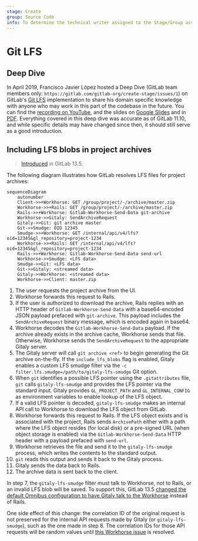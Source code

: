 ```yaml
---
stage: Create
group: Source Code
info: To determine the technical writer assigned to the Stage/Group associated with this page, see https://about.gitlab.com/handbook/engineering/ux/technical-writing/#assignments
---
```


# Git LFS

## Deep Dive

In April 2019, Francisco Javier López hosted a Deep Dive (GitLab team members only: `https://gitlab.com/gitlab-org/create-stage/issues/1`)
on GitLab's [Git LFS](../topics/git/lfs/index.md) implementation to share his domain
specific knowledge with anyone who may work in this part of the codebase in the future.
You can find the [recording on YouTube](https://www.youtube.com/watch?v=Yyxwcksr0Qc),
and the slides on [Google Slides](https://docs.google.com/presentation/d/1E-aw6-z0rYd0346YhIWE7E9A65zISL9iIMAOq2zaw9E/edit)
and in [PDF](https://gitlab.com/gitlab-org/create-stage/uploads/07a89257a140db067bdfb484aecd35e1/Git_LFS_Deep_Dive__Create_.pdf).
Everything covered in this deep dive was accurate as of GitLab 11.10, and while specific
details may have changed since then, it should still serve as a good introduction.

## Including LFS blobs in project archives

> [Introduced](https://gitlab.com/gitlab-org/gitlab/-/issues/15079) in GitLab 13.5.

The following diagram illustrates how GitLab resolves LFS files for project archives:

```mermaid
sequenceDiagram
    autonumber
    Client->>+Workhorse: GET /group/project/-/archive/master.zip
    Workhorse->>+Rails: GET /group/project/-/archive/master.zip
    Rails->>+Workhorse: Gitlab-Workhorse-Send-Data git-archive
    Workhorse->>Gitaly: SendArchiveRequest
    Gitaly->>Git: git archive master
    Git->>Smudge: OID 12345
    Smudge->>+Workhorse: GET /internal/api/v4/lfs?oid=12345&gl_repository=project-1234
    Workhorse->>+Rails: GET /internal/api/v4/lfs?oid=12345&gl_repository=project-1234
    Rails->>+Workhorse: Gitlab-Workhorse-Send-Data send-url
    Workhorse->>Smudge: <LFS data>
    Smudge->>Git: <LFS data>
    Git->>Gitaly: <streamed data>
    Gitaly->>Workhorse: <streamed data>
    Workhorse->>Client: master.zip
```

1. The user requests the project archive from the UI.
1. Workhorse forwards this request to Rails.
1. If the user is authorized to download the archive, Rails replies with
an HTTP header of `Gitlab-Workhorse-Send-Data` with a base64-encoded
JSON payload prefaced with `git-archive`. This payload includes the
`SendArchiveRequest` binary message, which is encoded again in base64.
1. Workhorse decodes the `Gitlab-Workhorse-Send-Data` payload. If the
archive already exists in the archive cache, Workhorse sends that
file. Otherwise, Workhorse sends the `SendArchiveRequest` to the
appropriate Gitaly server.
1. The Gitaly server will call `git archive <ref>` to begin generating
the Git archive on-the-fly. If the `include_lfs_blobs` flag is enabled,
Gitaly enables a custom LFS smudge filter via the `-c
filter.lfs.smudge=/path/to/gitaly-lfs-smudge` Git option.
1. When `git` identifies a possible LFS pointer using the
`.gitattributes` file, `git` calls `gitaly-lfs-smudge` and provides the
LFS pointer via the standard input. Gitaly provides `GL_PROJECT_PATH`
and `GL_INTERNAL_CONFIG` as environment variables to enable lookup of
the LFS object.
1. If a valid LFS pointer is decoded, `gitaly-lfs-smudge` makes an
internal API call to Workhorse to download the LFS object from GitLab.
1. Workhorse forwards this request to Rails. If the LFS object exists
and is associated with the project, Rails sends `ArchivePath` either
with a path where the LFS object resides (for local disk) or a
pre-signed URL (when object storage is enabled) via the
`Gitlab-Workhorse-Send-Data` HTTP header with a payload prefaced with
`send-url`.
1. Workhorse retrieves the file and send it to the `gitaly-lfs-smudge`
process, which writes the contents to the standard output.
1. `git` reads this output and sends it back to the Gitaly process.
1. Gitaly sends the data back to Rails.
1. The archive data is sent back to the client.

In step 7, the `gitaly-lfs-smudge` filter must talk to Workhorse, not to
Rails, or an invalid LFS blob will be saved. To support this, GitLab
13.5 [changed the default Omnibus configuration to have Gitaly talk to
the Workhorse](https://gitlab.com/gitlab-org/omnibus-gitlab/-/merge_requests/4592)
instead of Rails.

One side effect of this change: the correlation ID of the original
request is not preserved for the internal API requests made by Gitaly
(or `gitaly-lfs-smudge`), such as the one made in step 8. The
correlation IDs for those API requests will be random values until [this
Workhorse issue](https://gitlab.com/gitlab-org/gitlab-workhorse/-/issues/309) is
resolved.
